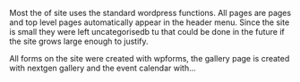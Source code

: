 Most the of site uses the standard wordpress functions. All pages are pages and top level pages automatically appear in the header menu. Since the site is small they were left uncategorisedb tu that could be done in the future if the site grows large enough to justify.

All forms on the site were created with wpforms, the gallery page is created with nextgen gallery and the event calendar with...